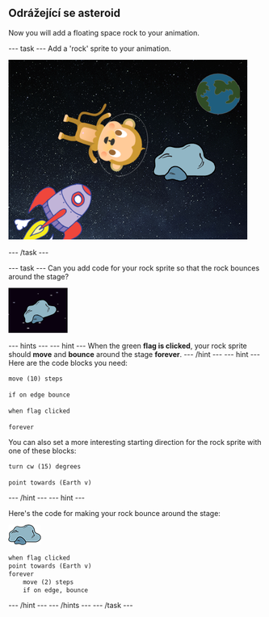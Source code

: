 ## Odrážející se asteroid

Now you will add a floating space rock to your animation.

\--- task \--- Add a 'rock' sprite to your animation.

![Adding a rock sprite](images/space-rock-sprite.png)

\--- /task \---

\--- task \--- Can you add code for your rock sprite so that the rock bounces around the stage?

![Testing a bouncing rock](images/space-bounce-test.png)

\--- hints \--- \--- hint \--- When the green **flag is clicked**, your rock sprite should **move** and **bounce** around the stage **forever**. \--- /hint \--- \--- hint \--- Here are the code blocks you need:

```blocks3
move (10) steps

if on edge bounce

when flag clicked

forever
```

You can also set a more interesting starting direction for the rock sprite with one of these blocks:

```blocks3
turn cw (15) degrees

point towards (Earth v)
```

\--- /hint \--- \--- hint \---

Here's the code for making your rock bounce around the stage:

![Rock sprite](images/sprite-rock.png)

```blocks3
when flag clicked
point towards (Earth v)
forever
    move (2) steps
    if on edge, bounce
```

\--- /hint \--- \--- /hints \--- \--- /task \---